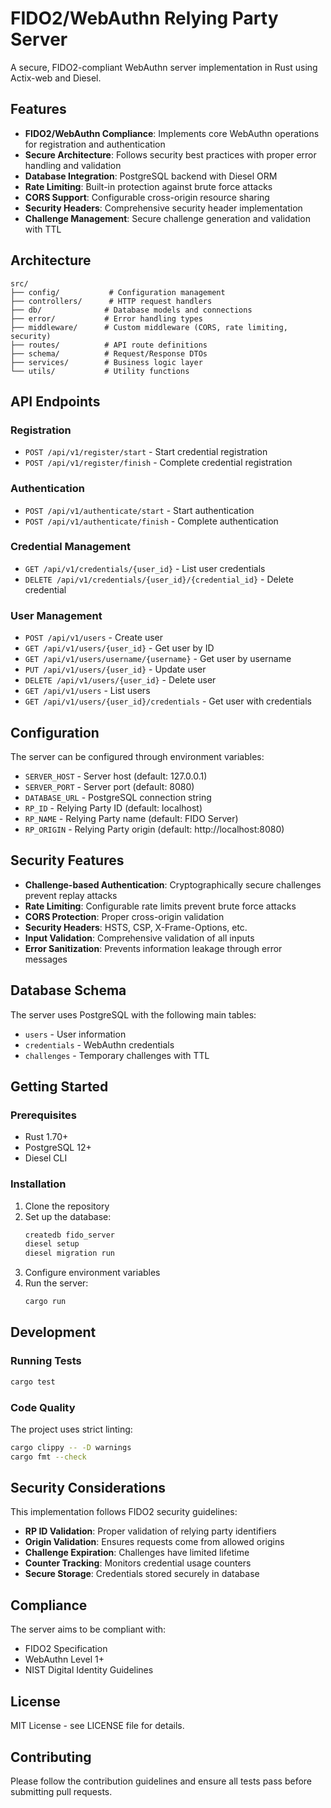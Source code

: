 # FIDO2/WebAuthn Relying Party Server

A secure, FIDO2-compliant WebAuthn server implementation in Rust using Actix-web and Diesel.

## Features

- **FIDO2/WebAuthn Compliance**: Implements core WebAuthn operations for registration and authentication
- **Secure Architecture**: Follows security best practices with proper error handling and validation
- **Database Integration**: PostgreSQL backend with Diesel ORM
- **Rate Limiting**: Built-in protection against brute force attacks
- **CORS Support**: Configurable cross-origin resource sharing
- **Security Headers**: Comprehensive security header implementation
- **Challenge Management**: Secure challenge generation and validation with TTL

## Architecture

```
src/
├── config/           # Configuration management
├── controllers/      # HTTP request handlers
├── db/              # Database models and connections
├── error/           # Error handling types
├── middleware/      # Custom middleware (CORS, rate limiting, security)
├── routes/          # API route definitions
├── schema/          # Request/Response DTOs
├── services/        # Business logic layer
└── utils/           # Utility functions
```

## API Endpoints

### Registration
- `POST /api/v1/register/start` - Start credential registration
- `POST /api/v1/register/finish` - Complete credential registration

### Authentication
- `POST /api/v1/authenticate/start` - Start authentication
- `POST /api/v1/authenticate/finish` - Complete authentication

### Credential Management
- `GET /api/v1/credentials/{user_id}` - List user credentials
- `DELETE /api/v1/credentials/{user_id}/{credential_id}` - Delete credential

### User Management
- `POST /api/v1/users` - Create user
- `GET /api/v1/users/{user_id}` - Get user by ID
- `GET /api/v1/users/username/{username}` - Get user by username
- `PUT /api/v1/users/{user_id}` - Update user
- `DELETE /api/v1/users/{user_id}` - Delete user
- `GET /api/v1/users` - List users
- `GET /api/v1/users/{user_id}/credentials` - Get user with credentials

## Configuration

The server can be configured through environment variables:

- `SERVER_HOST` - Server host (default: 127.0.0.1)
- `SERVER_PORT` - Server port (default: 8080)
- `DATABASE_URL` - PostgreSQL connection string
- `RP_ID` - Relying Party ID (default: localhost)
- `RP_NAME` - Relying Party name (default: FIDO Server)
- `RP_ORIGIN` - Relying Party origin (default: http://localhost:8080)

## Security Features

- **Challenge-based Authentication**: Cryptographically secure challenges prevent replay attacks
- **Rate Limiting**: Configurable rate limits prevent brute force attacks
- **CORS Protection**: Proper cross-origin validation
- **Security Headers**: HSTS, CSP, X-Frame-Options, etc.
- **Input Validation**: Comprehensive validation of all inputs
- **Error Sanitization**: Prevents information leakage through error messages

## Database Schema

The server uses PostgreSQL with the following main tables:

- `users` - User information
- `credentials` - WebAuthn credentials
- `challenges` - Temporary challenges with TTL

## Getting Started

### Prerequisites

- Rust 1.70+
- PostgreSQL 12+
- Diesel CLI

### Installation

1. Clone the repository
2. Set up the database:
   ```bash
   createdb fido_server
   diesel setup
   diesel migration run
   ```
3. Configure environment variables
4. Run the server:
   ```bash
   cargo run
   ```

## Development

### Running Tests

```bash
cargo test
```

### Code Quality

The project uses strict linting:
```bash
cargo clippy -- -D warnings
cargo fmt --check
```

## Security Considerations

This implementation follows FIDO2 security guidelines:

- **RP ID Validation**: Proper validation of relying party identifiers
- **Origin Validation**: Ensures requests come from allowed origins
- **Challenge Expiration**: Challenges have limited lifetime
- **Counter Tracking**: Monitors credential usage counters
- **Secure Storage**: Credentials stored securely in database

## Compliance

The server aims to be compliant with:
- FIDO2 Specification
- WebAuthn Level 1+
- NIST Digital Identity Guidelines

## License

MIT License - see LICENSE file for details.

## Contributing

Please follow the contribution guidelines and ensure all tests pass before submitting pull requests.